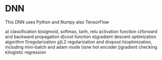 # DNN

This DNN uses Python and Numpy also TensorFlow

a) classification
b)sigmoid, softmax, tanh, relu activation function
c)forward and backward propagation
d)cost function
e)gradient descent optimization algorithm
f)regularization
g)L2 regularization and dropout
h)optimization, including mini-batch and adam mode
i)one hot encoder
j)gradient checking
k)logistic regression
